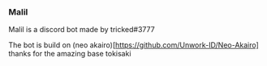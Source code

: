 ### Malil
Malil is a discord bot made by tricked#3777



The bot is build on (neo akairo)[https://github.com/Unwork-ID/Neo-Akairo] thanks for the amazing base tokisaki
